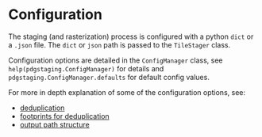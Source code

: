 # Configuration

The staging (and rasterization) process is configured with a python `dict` or a `.json` file. The `dict` or `json` path is passed to the `TileStager` class.

Configuration options are detailed in the `ConfigManager` class, see `help(pdgstaging.ConfigManager)` for details and `pdgstaging.ConfigManager.defaults` for default config values.

For more in depth explanation of some of the configuration options, see:
- [deduplication](deduplication.md)
- [footprints for deduplication](footprints.md)
- [output path structure](tile_path_structure.md)
